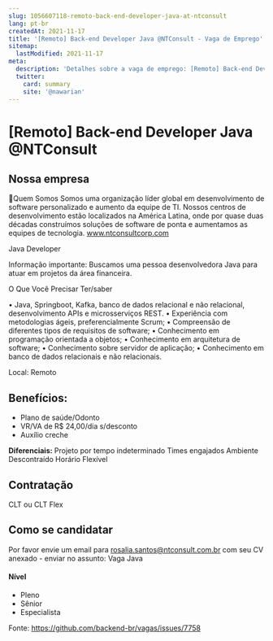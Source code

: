 ```yaml
---
slug: 1056607118-remoto-back-end-developer-java-at-ntconsult
lang: pt-br
createdAt: 2021-11-17
title: '[Remoto] Back-end Developer Java @NTConsult - Vaga de Emprego'
sitemap:
  lastModified: 2021-11-17
meta:
  description: 'Detalhes sobre a vaga de emprego: [Remoto] Back-end Developer Java @NTConsult'
  twitter:
    card: summary
    site: '@nawarian'
---
```


# [Remoto] Back-end Developer Java @NTConsult

## Nossa empresa

💙Quem Somos
Somos uma organização líder global em desenvolvimento de software personalizado e aumento da equipe de TI. Nossos centros de desenvolvimento estão localizados na América Latina, onde por quase duas décadas construímos soluções de software de ponta e aumentamos as equipes de tecnologia. www.ntconsultcorp.com


Java Developer

Informação importante: 
Buscamos uma pessoa desenvolvedora Java para atuar em projetos da área financeira. 
 
O Que Você Precisar Ter/saber 
 
•	Java, Springboot, Kafka, banco de dados relacional e não relacional, desenvolvimento APIs e microsserviços REST. 
•	Experiência com metodologias ágeis, preferencialmente Scrum; 
•	Compreensão de diferentes tipos de requisitos de software; 
•	Conhecimento em programação orientada a objetos; 
•	Conhecimento em arquitetura de software; 
•	Conhecimento sobre servidor de aplicação; 
•	Conhecimento em banco de dados relacionais e não relacionais. 

Local: Remoto

## Benefícios:

- Plano de saúde/Odonto
- VR/VA de R$ 24,00/dia s/desconto
- Auxílio creche

**Diferenciais:**
 Projeto por tempo indeterminado
 Times engajados
 Ambiente Descontraído
 Horário Flexível


## Contratação

CLT ou CLT Flex

## Como se candidatar

Por favor envie um email para rosalia.santos@ntconsult.com.br com seu CV anexado - enviar no assunto: Vaga Java

#### Nível

- Pleno
- Sênior
- Especialista




Fonte: https://github.com/backend-br/vagas/issues/7758